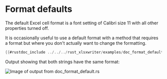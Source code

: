 # Format defaults

The default Excel cell format is a font setting of Calibri size 11 with all
other properties turned off.

It is occasionally useful to use a default format with a method that requires a
format but where you don't actually want to change the formatting.

```rust
{{#rustdoc_include ../../../rust_xlsxwriter/examples/doc_format_default.rs:7:}}
```

Output showing that both strings have the same format:

![Image of output from doc_format_default.rs](../../images/format_default.png)
